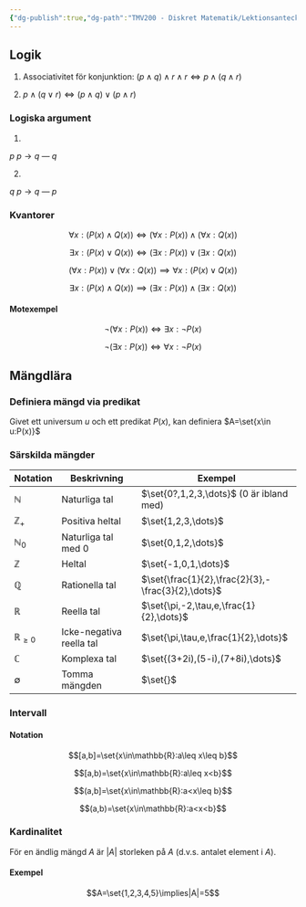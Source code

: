 ```yaml
---
{"dg-publish":true,"dg-path":"TMV200 - Diskret Matematik/Lektionsanteckningar/2024-09-05.md","permalink":"/TMV200 - Diskret Matematik/Lektionsanteckningar/2024-09-05/"}
---
```


## Logik

1) Associativitet för konjunktion:
$(p\land q)\land r\land r\iff p\land(q\land r)$

2) $p\land(q\lor r)\iff(p\land q)\lor(p\land r)$

### Logiska argument

1) 
$p$
$p\rightarrow q$
—
$q$

2) 
$q$
$p\rightarrow q$
—
$p$

### Kvantorer

$$\forall x:(P(x)\land Q(x))\iff(\forall x:P(x))\land(\forall x:Q(x))$$

$$\exists x:(P(x)\lor Q(x))\iff(\exists x:P(x))\lor(\exists x:Q(x))$$

$$(\forall x:P(x))\lor(\forall x:Q(x))\implies\forall x:(P(x)\lor Q(x))$$

$$\exists x:(P(x)\land Q(x))\implies(\exists x:P(x))\land(\exists x:Q(x))$$

#### Motexempel

$$\neg(\forall x:P(x))\iff \exists x:\neg P(x)$$

$$\neg(\exists x:P(x))\iff\forall x:\neg P(x)$$

## Mängdlära

### Definiera mängd via predikat

Givet ett universum $u$ och ett predikat $P(x)$, kan definiera $A=\set{x\in u:P(x)}$

### Särskilda mängder

| Notation             | Beskrivning              | Exempel                                            |
| -------------------- | ------------------------ | -------------------------------------------------- |
| $\mathbb{N}$         | Naturliga tal            | $\set{0?,1,2,3,\dots}$ (0 är ibland med)           |
| $\mathbb{Z}_{+}$     | Positiva heltal          | $\set{1,2,3,\dots}$                                |
| $\mathbb{N}_0$       | Naturliga tal med 0      | $\set{0,1,2,\dots}$                                |
| $\mathbb{Z}$         | Heltal                   | $\set{-1,0,1,\dots}$                               |
| $\mathbb{Q}$         | Rationella tal           | $\set{\frac{1}{2},\frac{2}{3},-\frac{3}{2},\dots}$ |
| $\mathbb{R}$         | Reella tal               | $\set{\pi,-2,\tau,e,\frac{1}{2},\dots}$            |
| $\mathbb{R}_{\geq0}$ | Icke-negativa reella tal | $\set{\pi,\tau,e,\frac{1}{2},\dots}$               |
| $\mathbb{C}$         | Komplexa tal             | $\set{(3+2i),(5-i),(7+8i),\dots}$                  |
| $\emptyset$          | Tomma mängden            | $\set{}$                                           |
### Intervall

#### Notation

$$[a,b]=\set{x\in\mathbb{R}:a\leq x\leq b}$$

$$[a,b)=\set{x\in\mathbb{R}:a\leq x<b}$$

$$(a,b]=\set{x\in\mathbb{R}:a<x\leq b}$$

$$(a,b)=\set{x\in\mathbb{R}:a<x<b}$$

### Kardinalitet

För en ändlig mängd $A$ är $|A|$ storleken på $A$ (d.v.s. antalet element i $A$).

#### Exempel

$$A=\set{1,2,3,4,5}\implies|A|=5$$
